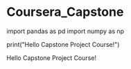 # Coursera_Capstone
import pandas as pd
import numpy  as np

print("Hello Capstone Project Course!")

Hello Capstone Project Course!
